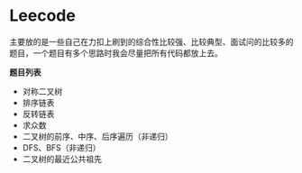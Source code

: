 # Leecode

主要放的是一些自己在力扣上刷到的综合性比较强、比较典型、面试问的比较多的题目，一个题目有多个思路时我会尽量把所有代码都放上去。

**题目列表**

- 对称二叉树
- 排序链表
- 反转链表
- 求众数
- 二叉树的前序、中序、后序遍历（非递归）
- DFS、BFS（非递归）
- 二叉树的最近公共祖先
